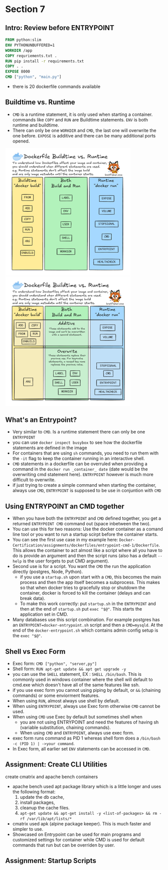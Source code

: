 # Section 7

## Intro: Review before ENTRYPOINT
```Dockerfile
FROM python:slim
ENV PYTHONUNBUFFERED=1
WORKDIR /app
COPY requriements.txt .
RUN pip install -r requirements.txt
COPY . .
EXPOSE 8000
CMD ["python", "main.py"]
```
- there is 20 dockerfile commands available

## Buildtime vs. Runtime
- `CMD` is a runtime statement, it is only used when starting a container. commands like `COPY` and `RUN` are Buildtime statements. `ENV` is both runtime and buildtime.
- There can only be one `WORKDIR` and `CMD`, the last one will overwrite the one before. `EXPOSE` is additive and there can be many additional ports opened.

<img src="attachments/runtime-vs-buildtime-1.png" alt="Page 1" width="400" style="margin-right:10px;">
<img src="attachments/runtime-vs-buildtime-2.png" alt="Page 2" width="400">

## What's an Entrypoint?
- Very similar to `CMD`. Is a runtime statement there can only be one `ENTRYPOINT`
- you can use `docker inspect busybox` to see how the dockerfile statements are defined in the image
- For containers that are using `sh` commands, you need to run them with the `-it` flag to keep the container running in an interactive shell.
- `CMD` statements in a dockerfile can be overruled when providing a command in the `docker run _container_ date` (date would be the overwriting cmd statement here). `ENTRYPOINT` however is much more difficult to overwrite.
- if just trying to create a simple command when starting the container, always use `CMD`, `ENTRYPOINT` is supposed to be use in conjuntion with `CMD` 

## Using ENTRYPOINT an CMD together
- When you have both the `ENTRYPOINT` and `CMD` defined together, you get a returned `ENTRYPOINT CMD` command out (space inbetween the two).
- You can use this for two reasons: Use the docker container as a comand line tool or you want to run a startup scirpt before the container starts.
- You can see the first use case in my example here: `Docker-Certification/assignments/dockerfiles/entrypoint-cmd-1/Dockerfile`. This allows the container to act almost like a script where all you have to do is provide an argument and then the script runs (also has a default `--help` is the user forgets to put CMD argument).
- Second use is for a script. You want the `CMD` the run the application directly (postgres, Node, Python). 
    - if you use a `startup.sh` upon start with a `CMD`, this becomes the main process and then the app itself becomes a subprocess. This makes so that when docker tries to gracefully stop or shutdown the container, docker is forced to kill the container (delays and can break data).
    - To make this work correctly: put `startup.sh` in the `ENTRYPOINT` and then at the end of `startup.sh` put `exec "$@"`. This starts the application set in CMD.
- Many databases use this script combination. For example postgres has an `ENTRYPOINT=docker-entrypoint.sh` script and then a `CMD=mysqld`. At the end of the `docker-entrypoint.sh` which contains admin config setup is the `exec "$@"`. 

## Shell vs Exec Form
- Exec form: `CMD ["python", "server,py"]`
- Shell form: `RUN apt-get update && apt get upgrade -y`
- you can use the `SHELL` statement, EX : `SHELL /bin/bash`. This is commonly used in windows container where the shell will default to cmd.exe which doesn't have all of the same features like ssh.
- if you use exec form you cannot using piping by default, or `&&` (chaining commands) or some enviorment features.
- When using `RUN`, almost always use shell by default.
- When using `ENTRYPOINT`, always use Exec form otherwise `CMD` cannot be used.
- When using `CMD` use Exec by default but sometimes shell when
    - you are not using ENTRYPOINT and need the features of having sh (variable substitution, chaining commands).
    - When using `CMD` and `ENTRYPOINT`, always use exec form.
- exec form runs command as PID 1 whereas shell form does a `/bin/bash -c (PID 1) | ->your command`.
- In Exec form, all earlier set `ENV` statements can be accessed in `CMD`.

## Assignment: Create CLI Utilities
create cmatrix and apache bench containers
- apache bench used apt package library which is a little longer and uses the following format:
    1. update the db cache, 
    2. install packages, 
    3. cleanup the cache files.
    4. `apt-get update && apt-get install -y <list-of-packages> && rm -rf /var/lib/apt/lists/*`
- cmatrix used apk (alpine package keeper). This is much faster and simpler to use.
- Showcased on Entrypoint can be used for main programs and customized settings for container while CMD is used for default commands that run but can be overriden by user.

## Assignment: Startup Scripts



